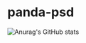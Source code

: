 # panda-psd



![Anurag's GitHub stats](https://github-readme-stats.vercel.app/api?username=devmehedi101&show_icons=true&theme=radical)

